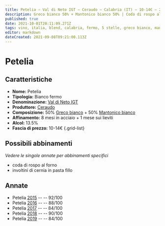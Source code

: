 ```yaml
---
title: Petelia – Val di Neto IGT – Ceraudo – Calabria (IT) – 10-14€ – 2★-5★
description: Greco bianco 50% + Mantonico bianco 50% | Coda di rospo al forno – Involtini di cernia in pasta fillo
published: true
date: 2021-10-01T20:11:09.271Z
tags: vino, italia, blend, calabria, fermo, 5 stelle, greco bianco, mantonico bianco, coda di rospo al forno, involtini di cernia in pasta fillo, bianco, 10-14€
editor: markdown
dateCreated: 2021-09-08T09:21:00.113Z
---
```


 # Petelia

## Caratteristiche
- **Nome:** Petelia
- **Tipologia:** Bianco fermo
- **Denominazione:** [Val di Neto IGT](/denominazioni/Italia/Calabria/IGT/Val-di-Neto)
- **Produttore:** [Ceraudo](/produttori/Italia/Calabria/Ceraudo)
- **Composizione:** 50% [Greco bianco](/vitigni/Italia/bacca-bianca/greco-bianco) + 50% [Mantonico bianco](/vitigni/Italia/bacca-bianca/mantonico-bianco) 
- **Affinamento:** 8 mesi in acciaio + 1 mese sui lieviti
- **Alcol:** 13.5%
- **Fascia di prezzo:** 10-14€
{.grid-list}



## Possibili abbinamenti
*Vedere le singole annate per abbinamenti specifici*

- coda di rospo al forno
- involtini di cernia in pasta fillo

## Annate
- Petelia [2015](vini/Italia/Calabria/Ceraudo/Petelia/2015) -- <span class="star-5"></span> -- 92/100
- Petelia [2016](vini/Italia/Calabria/Ceraudo/Petelia/2016) -- <span class="star-3"></span> -- 88/100
- Petelia [2017](vini/Italia/Calabria/Ceraudo/Petelia/2017) -- <span class="star-2"></span> -- 84/100
- Petelia [2018](vini/Italia/Calabria/Ceraudo/Petelia/2018) -- <span class="star-4"></span> -- 90/100
- Petelia [2019](vini/Italia/Calabria/Ceraudo/Petelia/2019) -- <span class="star-2"></span> -- 84/100